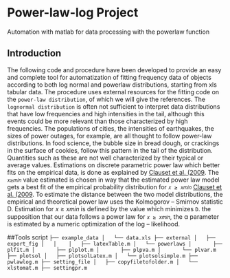 # Power-law-log Project
Automation with matlab for data processing with the powerlaw function

## Introduction

The following code and procedure have been developed to provide an easy and complete tool for automatization of fitting frequency data of objects according to both log normal and powerlaw distributions, starting from xls tabular data. The procedure uses external resources for the fitting code on the `power-law distribution`, of which we will give the references. The `lognormal distribution` is often not sufficient to interpret data distributions that have low frequencies and high intensities in the tail, although this events could be more relevant than those characterized by high frequencies. The populations of cities, the intensities of earthquakes, the sizes of power outages, for example, are all thought to follow power-law distributions. In food science, the bubble size in bread dough, or crackings in the surface of cookies, follow this pattern in the tail of the distribution. Quantities such as these are not well characterized by their typical or average values. Estimations on discrete parametric power law which better fits on the empirical data, is done as explained by [Clauset et al. (2009](https://arxiv.org/abs/0706.1062). The `𝑥≥𝑚𝑖𝑛` value estimated is chosen in way that the estimated power law model gets a best fit of the empirical probability distribution for `𝑥 ≥ 𝑥𝑚𝑖𝑛` [Clauset et al. (2009](https://arxiv.org/abs/0706.1062). To estimate the distance between the two model distributions, the empirical and theoretical power law uses the Kolmogorov – Smirnov statistic D. Estimation for 𝑥 ≥ 𝑥𝑚𝑖𝑛 is defined by the value which minimizes `D`. the supposition that our data follows a power law for `𝑥 ≥ 𝑥𝑚𝑖𝑛`, the α parameter is estimated by a numeric optimization of the log – likelihood. 

##Tools script
`
├── example_data
│   └── data.xls
├── external
│   ├── export_fig
│   │   
│   ├── latexTable.m
│   └── powerlaws
│       ├── plfit.m
│       ├── plplot.m
│       ├── plpva.m
│       └── plvar.m
├── plotsol
│   ├── plotsolLatex.m
│   └── plotsolsimple.m
├── pwlawlog.m
├── setting_file
│   ├── copyfiletofolder.m
│   └── xlstomat.m
├── settingpr.m
`
